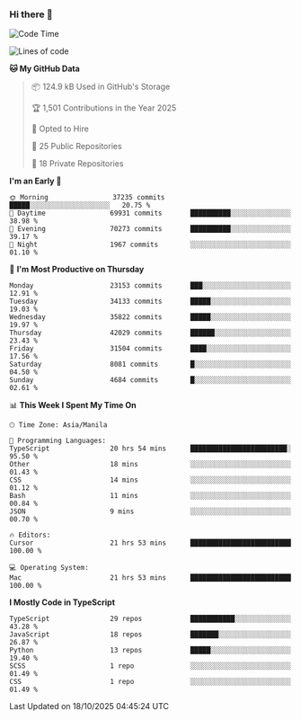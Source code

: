 ### Hi there 👋

<!--START_SECTION:waka-->
![Code Time](http://img.shields.io/badge/Code%20Time-2%2C229%20hrs%2057%20mins-blue)

![Lines of code](https://img.shields.io/badge/From%20Hello%20World%20I%27ve%20Written-68.8%20million%20lines%20of%20code-blue)

**🐱 My GitHub Data** 

> 📦 124.9 kB Used in GitHub's Storage 
 > 
> 🏆 1,501 Contributions in the Year 2025
 > 
> 💼 Opted to Hire
 > 
> 📜 25 Public Repositories 
 > 
> 🔑 18 Private Repositories 
 > 
**I'm an Early 🐤** 

```text
🌞 Morning                37235 commits       █████░░░░░░░░░░░░░░░░░░░░   20.75 % 
🌆 Daytime                69931 commits       ██████████░░░░░░░░░░░░░░░   38.98 % 
🌃 Evening                70273 commits       ██████████░░░░░░░░░░░░░░░   39.17 % 
🌙 Night                  1967 commits        ░░░░░░░░░░░░░░░░░░░░░░░░░   01.10 % 
```
📅 **I'm Most Productive on Thursday** 

```text
Monday                   23153 commits       ███░░░░░░░░░░░░░░░░░░░░░░   12.91 % 
Tuesday                  34133 commits       █████░░░░░░░░░░░░░░░░░░░░   19.03 % 
Wednesday                35822 commits       █████░░░░░░░░░░░░░░░░░░░░   19.97 % 
Thursday                 42029 commits       ██████░░░░░░░░░░░░░░░░░░░   23.43 % 
Friday                   31504 commits       ████░░░░░░░░░░░░░░░░░░░░░   17.56 % 
Saturday                 8081 commits        █░░░░░░░░░░░░░░░░░░░░░░░░   04.50 % 
Sunday                   4684 commits        █░░░░░░░░░░░░░░░░░░░░░░░░   02.61 % 
```


📊 **This Week I Spent My Time On** 

```text
🕑︎ Time Zone: Asia/Manila

💬 Programming Languages: 
TypeScript               20 hrs 54 mins      ████████████████████████░   95.50 % 
Other                    18 mins             ░░░░░░░░░░░░░░░░░░░░░░░░░   01.43 % 
CSS                      14 mins             ░░░░░░░░░░░░░░░░░░░░░░░░░   01.12 % 
Bash                     11 mins             ░░░░░░░░░░░░░░░░░░░░░░░░░   00.84 % 
JSON                     9 mins              ░░░░░░░░░░░░░░░░░░░░░░░░░   00.70 % 

🔥 Editors: 
Cursor                   21 hrs 53 mins      █████████████████████████   100.00 % 

💻 Operating System: 
Mac                      21 hrs 53 mins      █████████████████████████   100.00 % 
```

**I Mostly Code in TypeScript** 

```text
TypeScript               29 repos            ███████████░░░░░░░░░░░░░░   43.28 % 
JavaScript               18 repos            ███████░░░░░░░░░░░░░░░░░░   26.87 % 
Python                   13 repos            █████░░░░░░░░░░░░░░░░░░░░   19.40 % 
SCSS                     1 repo              ░░░░░░░░░░░░░░░░░░░░░░░░░   01.49 % 
CSS                      1 repo              ░░░░░░░░░░░░░░░░░░░░░░░░░   01.49 % 
```




 Last Updated on 18/10/2025 04:45:24 UTC
<!--END_SECTION:waka-->
